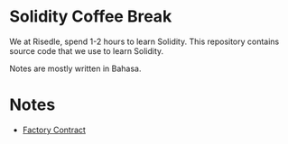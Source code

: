 # Solidity Coffee Break

We at Risedle, spend 1-2 hours to learn Solidity. This repository contains
source code that we use to learn Solidity.

Notes are mostly written in Bahasa.

# Notes

- [Factory Contract](./notes/factory.md)
